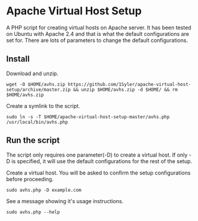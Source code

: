 # Apache Virtual Host Setup

A PHP script for creating virtual hosts on Apache server. It has been tested on Ubuntu with Apache 2.4 and that is what the default configurations are set for. There are lots of parameters to change the default configurations.

## Install

Download and unzip.

<pre><code>wget -O $HOME/avhs.zip https://github.com/1Syler/apache-virtual-host-setup/archive/master.zip && unzip $HOME/avhs.zip -d $HOME/ && rm $HOME/avhs.zip</code></pre>

Create a symlink to the script.

<pre><code>sudo ln -s -T $HOME/apache-virtual-host-setup-master/avhs.php /usr/local/bin/avhs.php</code></pre>

## Run the script


The script only requires one parameter(-D) to create a virtual host. If only -D is specified, it will use the default configurations for the rest of the setup.

Create a virtual host. You will be asked to confirm the setup configurations before proceeding.

<pre><code>sudo avhs.php -D example.com</code></pre>

See a message showing it's usage instructions.

<pre><code>sudo avhs.php --help</code></pre>
